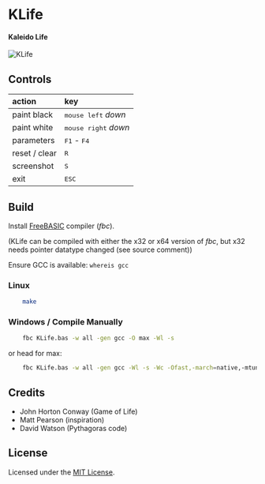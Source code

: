 
# KLife

#### Kaleido Life


[1]: https://tinram.github.io/images/klife.jpg
![KLife][1]


## Controls

action | key |
:--- | :--- |
paint black | <kbd>mouse left</kbd> *down* |
paint white | <kbd>mouse right</kbd> *down* |
parameters | <kbd>F1</kbd> - <kbd>F4</kbd> |
reset / clear | <kbd>R</kbd> |
screenshot |<kbd>S</kbd> |
exit | <kbd>ESC</kbd> |


## Build

Install [FreeBASIC](http://www.freebasic.net/forum/viewforum.php?f=1) compiler (*fbc*).

(KLife can be compiled with either the x32 or x64 version of *fbc*, but x32 needs pointer datatype changed (see source comment))

Ensure GCC is available: `whereis gcc`

### Linux

```bash
    make
```

### Windows / Compile Manually

```bash
    fbc KLife.bas -w all -gen gcc -O max -Wl -s
```

or head for max:

```bash
    fbc KLife.bas -w all -gen gcc -Wl -s -Wc -Ofast,-march=native,-mtune=native,-funroll-loops,-fomit-frame-pointer,-fivopts
```


## Credits

+ John Horton Conway (Game of Life)
+ Matt Pearson (inspiration)
+ David Watson (Pythagoras code)


## License

Licensed under the [MIT License](https://github.com/Tinram/KLife/blob/master/LICENSE).